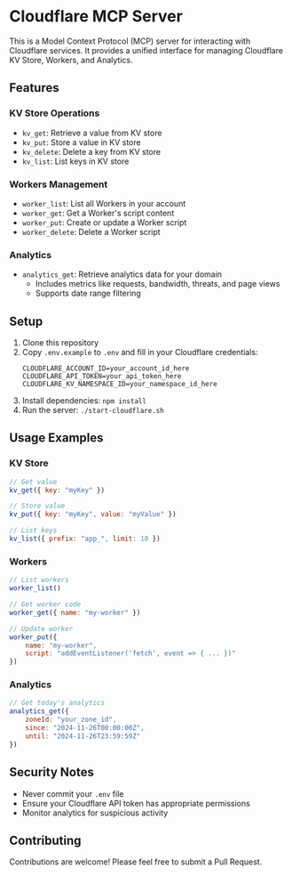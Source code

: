 # Cloudflare MCP Server

This is a Model Context Protocol (MCP) server for interacting with Cloudflare services. It provides a unified interface for managing Cloudflare KV Store, Workers, and Analytics.

## Features

### KV Store Operations
- `kv_get`: Retrieve a value from KV store
- `kv_put`: Store a value in KV store
- `kv_delete`: Delete a key from KV store
- `kv_list`: List keys in KV store

### Workers Management
- `worker_list`: List all Workers in your account
- `worker_get`: Get a Worker's script content
- `worker_put`: Create or update a Worker script
- `worker_delete`: Delete a Worker script

### Analytics
- `analytics_get`: Retrieve analytics data for your domain
  - Includes metrics like requests, bandwidth, threats, and page views
  - Supports date range filtering

## Setup

1. Clone this repository
2. Copy `.env.example` to `.env` and fill in your Cloudflare credentials:
   ```
   CLOUDFLARE_ACCOUNT_ID=your_account_id_here
   CLOUDFLARE_API_TOKEN=your_api_token_here
   CLOUDFLARE_KV_NAMESPACE_ID=your_namespace_id_here
   ```
3. Install dependencies: `npm install`
4. Run the server: `./start-cloudflare.sh`

## Usage Examples

### KV Store
```javascript
// Get value
kv_get({ key: "myKey" })

// Store value
kv_put({ key: "myKey", value: "myValue" })

// List keys
kv_list({ prefix: "app_", limit: 10 })
```

### Workers
```javascript
// List workers
worker_list()

// Get worker code
worker_get({ name: "my-worker" })

// Update worker
worker_put({ 
    name: "my-worker",
    script: "addEventListener('fetch', event => { ... })"
})
```

### Analytics
```javascript
// Get today's analytics
analytics_get({ 
    zoneId: "your_zone_id",
    since: "2024-11-26T00:00:00Z",
    until: "2024-11-26T23:59:59Z"
})
```

## Security Notes

- Never commit your `.env` file
- Ensure your Cloudflare API token has appropriate permissions
- Monitor analytics for suspicious activity

## Contributing

Contributions are welcome! Please feel free to submit a Pull Request.